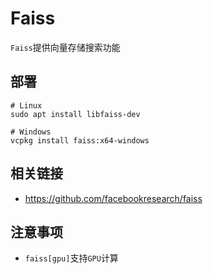# Faiss

`Faiss`提供向量存储搜索功能

## 部署

```
# Linux
sudo apt install libfaiss-dev

# Windows
vcpkg install faiss:x64-windows
```

## 相关链接

* https://github.com/facebookresearch/faiss

## 注意事项

* `faiss[gpu]`支持`GPU`计算
